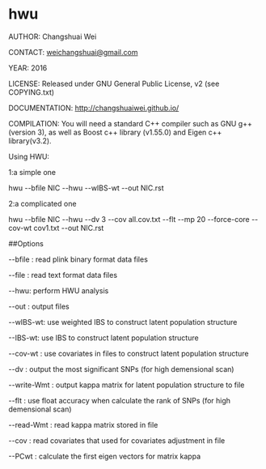 # hwu

AUTHOR: Changshuai Wei

CONTACT: weichangshuai@gmail.com	

YEAR: 2016

LICENSE: Released under GNU General Public License, v2 (see
COPYING.txt)

DOCUMENTATION: http://changshuaiwei.github.io/


COMPILATION: You will need a standard C++ compiler such as GNU g++  (version 3), as well as Boost c++ library (v1.55.0) and Eigen c++ library(v3.2).


Using HWU:

1:a simple one

hwu --bfile NIC --hwu --wIBS-wt --out NIC.rst

2:a complicated one

hwu --bfile NIC --hwu --dv 3 --cov all.cov.txt --flt --mp 20 --force-core  --cov-wt cov1.txt --out NIC.rst

##Options

--bfile <string> : read plink binary format data files

--file <string>: read text format data files

--hwu: perform HWU analysis

--out <string>: output files

--wIBS-wt: use weighted IBS to construct latent population structure

--IBS-wt: use IBS to construct latent population structure

--cov-wt <string> : use covariates in <string> files to construct latent population structure

--dv <int>: output the most significant <int> SNPs (for high demensional scan)

--write-Wmt <string> : output kappa matrix for latent population structure to <string> file

--flt : use float accuracy when calculate the rank of SNPs (for high demensional scan)

--read-Wmt <string>: read kappa matrix stored in <string> file

--cov <string>: read covariates that used for covariates adjustment in <string> file

--PCwt <int>: calculate the first <int> eigen vectors for matrix kappa

